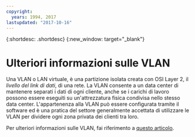 ```yaml
---
copyright:
  years: 1994, 2017
lastupdated: "2017-10-16"
---
```

{:shortdesc: .shortdesc}
{:new_window: target="_blank"}

# Ulteriori informazioni sulle VLAN

Una VLAN o LAN virtuale, è una partizione isolata creata con OSI Layer 2, il _livello del link di dati_, di una rete. La VLAN consente a un data center di mantenere separati i dati di ogni cliente, anche se i carichi di lavoro possono essere eseguiti su un'attrezzatura fisica condivisa nello stesso data center. L'appartenenza alla VLAN può essere configurata tramite il software ed è una pratica del settore generalmente accettata di utilizzare le VLAN per dividere ogni zona privata dei clienti tra loro.

Per ulteriori informazioni sulle VLAN, fai riferimento a [questo articolo](https://en.wikipedia.org/wiki/Virtual_LAN).
